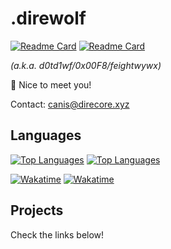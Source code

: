 # .direwolf

[![Readme Card](https://github-readme-stats.vercel.app/api?username=feightwywx&show_icons=true&title_color=ff9b19&icon_color=ff9b19&theme=light&rank_icon=github)](https://github.com/anuraghazra/github-readme-stats#gh-light-mode-only)
[![Readme Card](https://github-readme-stats.vercel.app/api?username=feightwywx&show_icons=true&title_color=ff9b19&icon_color=ff9b19&border_color=453227&theme=dark&rank_icon=github)](https://github.com/anuraghazra/github-readme-stats#gh-dark-mode-only)

*(a.k.a. d0td1wf/0x00F8/feightwywx)*

🐺 Nice to meet you!

Contact: [canis@direcore.xyz](mailto:canis@direcore.xyz)

## Languages

[![Top Languages](https://github-readme-stats.vercel.app/api/top-langs/?username=feightwywx&exclude_repo=aspnet-exp&hide=visual%20basic&layout=compact&title_color=241e1b&theme=light)](https://github.com/anuraghazra/github-readme-stats#gh-light-mode-only)
[![Top Languages](https://github-readme-stats.vercel.app/api/top-langs/?username=feightwywx&exclude_repo=aspnet-exp&hide=visual%20basic&layout=compact&title_color=ff9b19&border_color=453227&theme=dark)](https://github.com/anuraghazra/github-readme-stats#gh-dark-mode-only)

[![Wakatime](https://github-readme-stats.vercel.app/api/wakatime?username=feightwywx&layout=compact&title_color=241e1b&theme=light)](https://wakatime.com/@feightwywx#gh-light-mode-only)
[![Wakatime](https://github-readme-stats.vercel.app/api/wakatime?username=feightwywx&layout=compact&title_color=ff9b19&border_color=453227&theme=dark)](https://wakatime.com/@feightwywx#gh-dark-mode-only)

## Projects

Check the links below!
